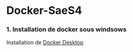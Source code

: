 # Docker-SaeS4

### 1. Installation de docker sous windsows

Installation de [Docker Desktop](https://docs.docker.com/desktop/install/windows-install/)

##

